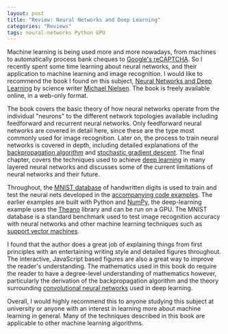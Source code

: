 ```yaml
---
layout: post
title: "Review: Neural Networks and Deep Learning"
categories: "Reviews"
tags: neural-networks Python GPU
---
```


Machine learning is being used more and more nowadays, from machines to automatically process bank cheques to [Google's reCAPTCHA](https://www.google.com/recaptcha/). So I recently spent some time learning about neural networks, and their application to machine learning and image recognition. I would like to recommend the book I found on this subject,
[Neural Networks and Deep Learning](http://neuralnetworksanddeeplearning.com/) by science writer [Michael Nielsen](http://michaelnielsen.org/). The book is freely available online, in a web-only format.

The book covers the basic theory of how neural networks operate from the individual "neurons" to the different network topologies available including feedforward and recurrent neural networks. Only feedforward neural networks are covered in detail here, since these are the type most commonly used for image recognition. Later on, the process to train neural networks is covered in depth, including detailed explanations of the [backpropagation algorithm](https://en.wikipedia.org/wiki/Backpropagation) and [stochastic gradient descent](https://en.wikipedia.org/wiki/Stochastic_gradient_descent).
The final chapter, covers the techniques used to achieve [deep learning](https://en.wikipedia.org/wiki/Deep_learning) in many layered neural networks and discusses some of the current limitations of neural networks and their future.

Throughout, the [MNIST database](http://yann.lecun.com/exdb/mnist/) of handwritten digits is used to train and test the neural nets developed in the [accompanying code examples](https://github.com/mnielsen/neural-networks-and-deep-learning). The earlier examples are built with Python and [NumPy](http://www.numpy.org/), the deep-learning example uses the [Theano](http://deeplearning.net/software/theano/) library and can be run on a GPU. The MNIST database is a standard benchmark used to test image recognition accuracy with neural networks and other machine learning techniques such as [support vector machines](https://en.wikipedia.org/wiki/Support_vector_machine).

I found that the author does a great job of explaining things from first principles with an entertaining writing style and detailed figures throughout. The interactive, JavaScript based figures are also a great way to improve the reader's understanding. The mathematics used in this book do require the reader to have a degree-level understanding of mathematics however, particularly the derivation of the backpropagation algorithm and the theory surrounding [convolutional neural networks](https://en.wikipedia.org/wiki/Convolutional_neural_network) used in deep learning.

Overall, I would highly recommend this to anyone studying this subject at university or anyone with an interest in learning more about machine learning in general. Many of the techniques described in this book are applicable to other machine learning algorithms. 
